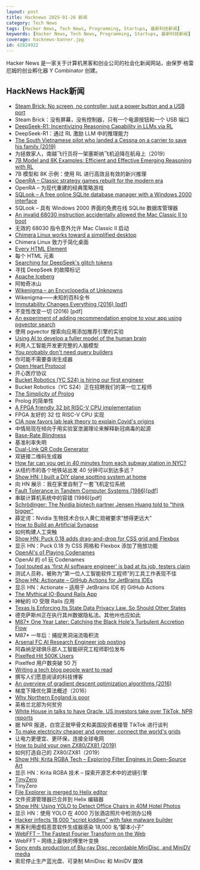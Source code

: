 ```yaml
---
layout: post
title: Hacknews 2025-01-26 新闻
category: Tech News
tags: [Hacker News, Tech News, Programming, Startups, 最新科技新闻]
keywords: [Hacker News, Tech News, Programming, Startups, 最新科技新闻]
coverage: hacknews-banner.jpg
id: 42824922
---
```


Hacker News 是一家关于计算机黑客和创业公司的社会化新闻网站，由保罗·格雷厄姆的创业孵化器 Y Combinator 创建。

## HackNews Hack新闻

- [Steam Brick: No screen, no controller, just a power button and a USB port](https://crastinator-pro.github.io/steam-brick/)
- Steam Brick：没有屏幕，没有控制器，只有一个电源按钮和一个 USB 端口
- [DeepSeek-R1: Incentivizing Reasoning Capability in LLMs via RL](https://arxiv.org/abs/2501.12948)
- DeepSeek-R1：通过 RL 激励 LLM 中的推理能力
- [The South Vietnamese pilot who landed a Cessna on a carrier to save his family (2019)](https://www.historynet.com/maj-buang-lys-daring-feat-to-save-his-family/)
- 为拯救家人，南越飞行员将一架塞斯纳飞机迫降在航母上（2019）
- [7B Model and 8K Examples: Efficient and Effective Emerging Reasoning with RL](https://hkust-nlp.notion.site/simplerl-reason)
- 7B 模型和 8K 示例：使用 RL 进行高效且有效的新兴推理
- [OpenRA – Classic strategy games rebuilt for the modern era](https://www.openra.net/)
- OpenRA – 为现代重建的经典策略游戏
- [SQLook – A free online SQLite database manager with a Windows 2000 interface](https://sqlook.com)
- SQLook – 具有 Windows 2000 界面的免费在线 SQLite 数据库管理器
- [An invalid 68030 instruction accidentally allowed the Mac Classic II to boot](https://www.downtowndougbrown.com/2025/01/the-invalid-68030-instruction-that-accidentally-allowed-the-mac-classic-ii-to-successfully-boot-up/)
- 无效的 68030 指令意外允许 Mac Classic II 启动
- [Chimera Linux works toward a simplified desktop](https://lwn.net/Articles/1004324/)
- Chimera Linux 致力于简化桌面
- [Every HTML Element](https://iamwillwang.com/dollar/every-html-element/)
- 每个 HTML 元素
- [Searching for DeepSeek's glitch tokens](https://outsidetext.substack.com/p/anomalous-tokens-in-deepseek-v3-and)
- 寻找 DeepSeek 的故障标记
- [Apache Iceberg](https://iceberg.apache.org/)
- 阿帕奇冰山
- [Wikenigma – an Encyclopedia of Unknowns](https://wikenigma.org.uk/start)
- Wikenigma——未知的百科全书
- [Immutability Changes Everything (2016) [pdf]](https://www.cidrdb.org/cidr2015/Papers/CIDR15_Paper16.pdf)
- 不变性改变一切 (2016) [pdf]
- [An experiment of adding recommendation engine to your app using pgvector search](https://silk.us/blog/vector-search-ai-integration/)
- 使用 pgvector 搜索向应用添加推荐引擎的实验
- [Using AI to develop a fuller model of the human brain](https://magazine.ucsf.edu/building-a-silicon-brain)
- 利用人工智能开发更完整的人脑模型
- [You probably don't need query builders](https://mattrighetti.com/2025/01/20/you-dont-need-sql-builders)
- 你可能不需要查询生成器
- [Open Heart Protocol](https://openheart.fyi/)
- 开心医疗协议
- [Bucket Robotics (YC S24) is hiring our first engineer]()
- Bucket Robotics（YC S24）正在招聘我们的第一位工程师
- [The Simplicity of Prolog](https://bitsandtheorems.com/the-simplicity-of-prolog/)
- Prolog 的简单性
- [A FPGA friendly 32 bit RISC-V CPU implementation](https://github.com/SpinalHDL/VexRiscv)
- FPGA 友好的 32 位 RISC-V CPU 实现
- [CIA now favors lab leak theory to explain Covid's origins](https://www.nytimes.com/2025/01/25/us/politics/cia-covid-lab-leak.html)
- 中情局现在倾向于用实验室泄漏理论来解释新冠病毒的起源
- [Base-Rate Blindness](https://paulromer.net/base-rate-blindness/)
- 基准利率失明
- [Dual-Link QR Code Generator](https://dualqrcode.com/)
- 双链接二维码生成器
- [How far can you get in 40 minutes from each subway station in NYC?](https://subwaysheds.com/#11.27/40.7427/-73.9869)
- 从纽约市的各个地铁站出发 40 分钟可以到达多远？
- [Show HN: I built a DIY plane spotting system at home](https://pilane.obviy.us/)
- 向 HN 展示：我在家里自制了一套飞机定位系统
- [Fault Tolerance in Tandem Computer Systems (1986)[pdf]](https://jimgray.azurewebsites.net/papers/TandemTR86.2_FaultToleranceInTandemComputerSystems.pdf)
- 串联计算机系统中的容错 (1986)[pdf]
- [Schrödinger: The Nvidia biotech partner Jensen Huang told to "think bigger"](https://hntrbrk.com/schrodinger/)
- 薛定谔：Nvidia 生物技术合伙人黄仁勋被要求“想得更远大”
- [How to Build an Artificial Synapse](https://www.gsnetwork.com/how-to-build-an-artificial-synapse/)
- 如何构建人工突触
- [Show HN: Puck 0.18 adds drag-and-drop for CSS grid and Flexbox](https://github.com/measuredco/puck/releases/tag/v0.18.0)
- 显示 HN：Puck 0.18 为 CSS 网格和 Flexbox 添加了拖放功能
- [OpenAI's o1 Playing Codenames](https://suveenellawela.com/thoughts/codenames-ai)
- OpenAI 的 o1 玩 Codenames
- [Tool touted as 'first AI software engineer' is bad at its job, testers claim](https://www.theregister.com/2025/01/23/ai_developer_devin_poor_reviews/)
- 测试人员称，被称为“第一位人工智能软件工程师”的工具工作表现不佳
- [Show HN: Actionate – GitHub Actions for JetBrains IDEs](https://github.com/revenate/actionate)
- 显示 HN：Actionate – 适用于 JetBrains IDE 的 GitHub Actions
- [The Mythical IO-Bound Rails App](https://byroot.github.io/ruby/performance/2025/01/23/the-mythical-io-bound-rails-app.html)
- 神秘的 IO 受限 Rails 应用
- [Texas Is Enforcing Its State Data Privacy Law. So Should Other States](https://www.eff.org/deeplinks/2025/01/texas-enforcing-its-state-data-privacy-law-so-should-other-states)
- 德克萨斯州正在执行其州数据隐私法。其他州也应如此
- [M87* One Year Later: Catching the Black Hole's Turbulent Accretion Flow](https://eventhorizontelescope.org/m87-one-year-later-catching-black-holes-turbulent-accretion-flow)
- M87* 一年后：捕捉黑洞湍流吸积流
- [Arsenal FC AI Research Engineer job posting](https://careers.arsenal.com/jobs/5434108-research-engineer)
- 阿森纳足球俱乐部人工智能研究工程师职位发布
- [Pixelfed Hit 500K Users](https://fedidb.org/software/pixelfed)
- Pixelfed 用户数突破 50 万
- [Writing a tech blog people want to read](https://www.seangoedecke.com/on-writing/)
- 撰写人们愿意阅读的科技博客
- [An overview of gradient descent optimization algorithms (2016)](https://www.ruder.io/optimizing-gradient-descent/)
- 梯度下降优化算法概述（2016）
- [Why Northern England is poor](https://tomforth.co.uk/whynorthenglandispoor/)
- 英格兰北部为何贫穷
- [White House in talks to have Oracle, US investors take over TikTok, NPR reports](https://www.reuters.com/markets/deals/white-house-talks-have-oracle-us-investors-take-over-tiktok-npr-reports-2025-01-25/)
- 据 NPR 报道，白宫正就甲骨文和美国投资者接管 TikTok 进行谈判
- [To make electricity cheaper and greener, connect the world's grids](https://www.economist.com/leaders/2025/01/23/to-make-electricity-cheaper-and-greener-connect-the-worlds-grids)
- 让电力更便宜、更环保，连接全球电网
- [How to build your own ZX80/ZX81 (2019)](http://searle.x10host.com/zx80/zx80.html)
- 如何打造自己的 ZX80/ZX81（2019）
- [Show HN: Krita RGBA Tech – Exploring Filter Engines in Open-Source Art](https://github.com/Draneria/Toolkit-by-Draneria_Krita-Brushes)
- 显示 HN：Krita RGBA 技术 – 探索开源艺术中的滤镜引擎
- [TinyZero](https://github.com/Jiayi-Pan/TinyZero)
- TinyZero
- [File Explorer is merged to Helix editor](https://github.com/helix-editor/helix/pull/11285)
- 文件资源管理器已合并到 Helix 编辑器
- [Show HN: Using YOLO to Detect Office Chairs in 40M Hotel Photos]()
- 显示 HN：使用 YOLO 在 4000 万张酒店照片中检测办公椅
- [Hacker infects 18,000 "script kiddies" with fake malware builder](https://www.bleepingcomputer.com/news/security/hacker-infects-18-000-script-kiddies-with-fake-malware-builder/)
- 黑客利用虚假恶意软件生成器感染 18,000 名“脚本小子”
- [WebFFT – The Fastest Fourier Transform on the Web](https://github.com/IQEngine/WebFFT)
- WebFFT – 网络上最快的傅里叶变换
- [Sony ends production of Blu-ray Disc, recordable MiniDisc, and MiniDV media](https://www.sony.jp/rec-media/info2/20250123.html)
- 索尼停止生产蓝光盘、可录制 MiniDisc 和 MiniDV 媒体

